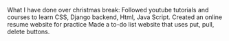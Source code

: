 What I have done over christmas break:
Followed youtube tutorials and courses to learn CSS, Django backend, Html, Java Script.
Created an online resume website for practice
Made a to-do list website that uses put, pull, delete buttons.

